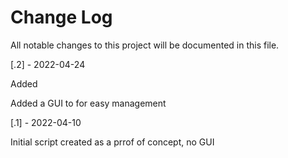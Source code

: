 # Change Log

All notable changes to this project will be documented in this file.

[.2] - 2022-04-24

Added

Added a GUI to for easy management

[.1] - 2022-04-10

Initial script created as a prrof of concept, no GUI
